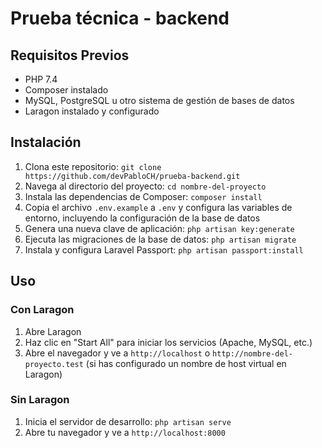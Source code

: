 # Prueba técnica - backend

## Requisitos Previos

-   PHP 7.4
-   Composer instalado
-   MySQL, PostgreSQL u otro sistema de gestión de bases de datos
-   Laragon instalado y configurado

## Instalación

1. Clona este repositorio: `git clone https://github.com/devPabloCH/prueba-backend.git`
2. Navega al directorio del proyecto: `cd nombre-del-proyecto`
3. Instala las dependencias de Composer: `composer install`
4. Copia el archivo `.env.example` a `.env` y configura las variables de entorno, incluyendo la configuración de la base de datos
5. Genera una nueva clave de aplicación: `php artisan key:generate`
6. Ejecuta las migraciones de la base de datos: `php artisan migrate`
7. Instala y configura Laravel Passport: `php artisan passport:install`

## Uso

### Con Laragon

1. Abre Laragon
2. Haz clic en "Start All" para iniciar los servicios (Apache, MySQL, etc.)
3. Abre el navegador y ve a `http://localhost` o `http://nombre-del-proyecto.test` (si has configurado un nombre de host virtual en Laragon)

### Sin Laragon

1. Inicia el servidor de desarrollo: `php artisan serve`
2. Abre tu navegador y ve a `http://localhost:8000`
